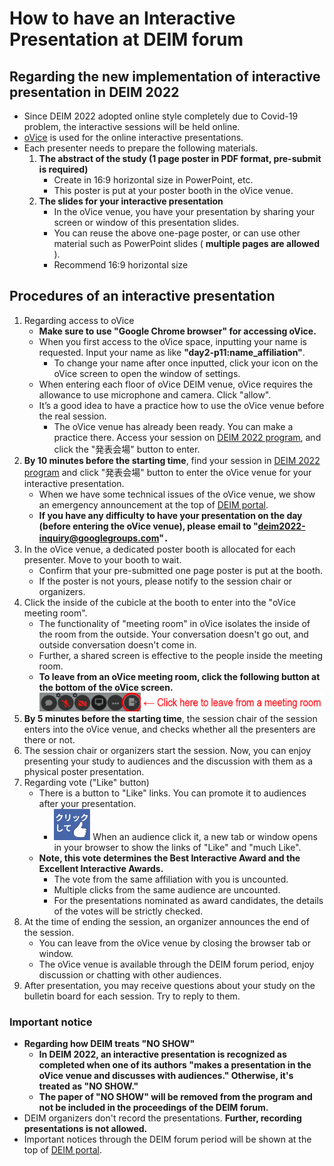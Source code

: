 # How to have an Interactive Presentation at DEIM forum

## Regarding the new implementation of interactive presentation in DEIM 2022
* Since DEIM 2022 adopted online style  completely due to Covid-19 problem, the interactive sessions will be held online.
* [oVice](https://ovice.in/) is used for the online interactive presentations.
* Each presenter needs to prepare the following materials.
   1. **The abstract of the study (1 page poster in PDF format, pre-submit is required)**
      * Create in 16:9 horizontal size in PowerPoint, etc.
      * This poster is put at your poster booth in the oVice venue.
   2. **The slides for your interactive presentation**
      * In the oVice venue, you have your presentation by sharing your screen or window of this presentation slides.
      * You can reuse the above one-page poster, or can use other material such as PowerPoint slides ( **multiple pages are allowed** ).
      * Recommend 16:9 horizontal size 

## Procedures of an interactive presentation
1. Regarding access to oVice
    * **Make sure to use "Google Chrome browser" for accessing oVice.**
    * When you first access to the oVice space, inputting your name is requested. Input your name as like **"day2-p11:name_affiliation"**.
    	* To change your name after once inputted, click your icon on the oVice screen to open the window of settings.
    * When entering each floor of oVice DEIM venue, oVice requires the allowance to use microphone and camera. Click "allow".
    * It’s a good idea to have a practice how to use the oVice venue before the real session.
        * The oVice venue has already been ready. You can make a practice there. Access your session on [DEIM 2022 program](https://cms.dbsj.org/deim2022/program/), and click the "発表会場" button to enter.
2. **By 10 minutes before the starting time**, find your session in [DEIM 2022 program](https://cms.dbsj.org/deim2022/program/) and click "発表会場" button  to enter the oVice venue for your interactive presentation.
    * When we have some technical issues of the oVice venue, we show an emergency announcement at the top of [DEIM portal](https://cms.dbsj.org/deim2022/program/).
    * **If you have any difficulty to have your presentation on the day (before entering the oVice venue), please email to "deim2022-inquiry@googlegroups.com"．**
3. In the oVice venue, a dedicated poster booth is allocated for each presenter. Move to your booth to wait.
    * Confirm that your pre-submitted one page poster is put at the booth.
    * If the poster is not yours, please notify to the session chair or organizers.
4. Click the inside of the cubicle at the booth to enter into the "oVice meeting room".
    * The functionality of "meeting room" in oVice isolates the inside of the room from the outside. Your conversation doesn't go out, and outside conversation doesn't come in.
    * Further, a shared screen is effective to the people inside the meeting room.
    * **To leave from an oVice meeting room, click the following button at the bottom of the oVice screen.**
	![Image of the quit button from meeting](img/oVice_meeting_quit_button_en.png)
5. **By 5 minutes before the starting time**, the session chair of the session enters into the oVice venue, and checks whether all the presenters are there or not.
7. The session chair or organizers start the session. Now, you can enjoy presenting your study to audiences and the discussion with them as a physical poster presentation.
8. Regarding vote ("Like" button)
    * There is a button to "Like" links. You can promote it to audiences after your presentation.	
        * ![Image of the Like button](img/oVice_like_button.png) When an audience click it, a new tab or window opens in your browser to show the links of "Like" and "much Like".
    * **Note, this vote determines the Best Interactive Award and the Excellent Interactive Awards.**
    	* The vote from the same affiliation with you is uncounted.
    	* Multiple clicks from the same audience are uncounted.
    	* For the presentations nominated as award candidates, the details of the votes will be strictly checked.
16. At the time of ending the session, an organizer announces the end of the session. 
    * You can leave from the oVice venue by closing the browser tab or window.
    * The oVice venue is available through the DEIM forum period, enjoy discussion or chatting with other audiences.
17. After presentation, you may receive questions about your study on the bulletin board for each session. Try to reply to them.

### Important notice
- **Regarding how DEIM treats "NO SHOW"**
	- **In DEIM 2022, an interactive presentation is recognized as completed when one of its authors "makes a presentation in the oVice venue and discusses with audiences." Otherwise, it's treated as "NO SHOW."**
	- **The paper of "NO SHOW" will be removed from the program and not be included in the proceedings of the DEIM forum.**
- DEIM organizers don't record the presentations. **Further, recording presentations is not allowed.**
- Important notices through the DEIM forum period will be shown at the top of [DEIM portal](https://cms.dbsj.org/deim2022/program/).

